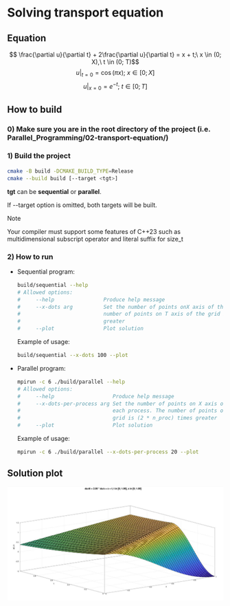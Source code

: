 # Solving transport equation

## Equation

$$ \frac{\partial u}{\partial t} + 2\frac{\partial u}{\partial t} = x + t;\ x \in (0; X),\ t \in (0; T)$$
$$u|_{t = 0} = \cos{(\pi x)};\ x \in [0; X]$$
$$u|_{x = 0} = e^{-t};\ t \in [0; T]$$

## How to build

### 0) Make sure you are in the root directory of the project (i.e. Parallel_Programming/02-transport-equation/)

### 1) Build the project

```bash
cmake -B build -DCMAKE_BUILD_TYPE=Release
cmake --build build [--target <tgt>]
```

**tgt** can be **sequential** or **parallel**.

If --target option is omitted, both targets will be built.

> [!NOTE]
> Your compiler must support some features of C++23 such as multidimensional subscript operator and
literal suffix for size_t

### 2) How to run

- Sequential program:

    ```bash
    build/sequential --help
    # Allowed options:
    #     --help                Produce help message
    #     --x-dots arg          Set the number of points onX axis of the grid. The
    #                           number of points on T axis of the grid is 2 times
    #                           greater
    #     --plot                Plot solution
    ```

    Example of usage:

    ```bash
    build/sequential --x-dots 100 --plot
    ```

- Parallel program:

    ```bash
    mpirun -c 6 ./build/parallel --help
    # Allowed options:
    #     --help                   Produce help message
    #     --x-dots-per-process arg Set the number of points on X axis of the grid of
    #                              each process. The number of points on T axis of the
    #                              grid is (2 * n_proc) times greater
    #     --plot                   Plot solution
    ```

    Example of usage:

    ```bash
    mpirun -c 6 ./build/parallel --x-dots-per-process 20 --plot
    ```

## Solution plot

![example](./pictures/example.jpg)
